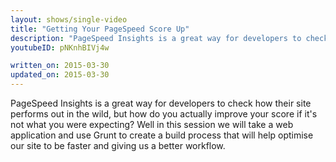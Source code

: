 ```yaml
---
layout: shows/single-video
title: "Getting Your PageSpeed Score Up"
description: "PageSpeed Insights is a great way for developers to check how their site performs out in the wild, but how do you actually improve your score if it's not what you were expecting? Well in this session we will take a web application and use Grunt to create a build process that will help optimise our site to be faster and giving us a better workflow."
youtubeID: pNKnhBIVj4w

written_on: 2015-03-30
updated_on: 2015-03-30
---
```


PageSpeed Insights is a great way for developers to check how their site performs out in the wild, but how do you actually improve your score if it's not what you were expecting? Well in this session we will take a web application and use Grunt to create a build process that will help optimise our site to be faster and giving us a better workflow.

